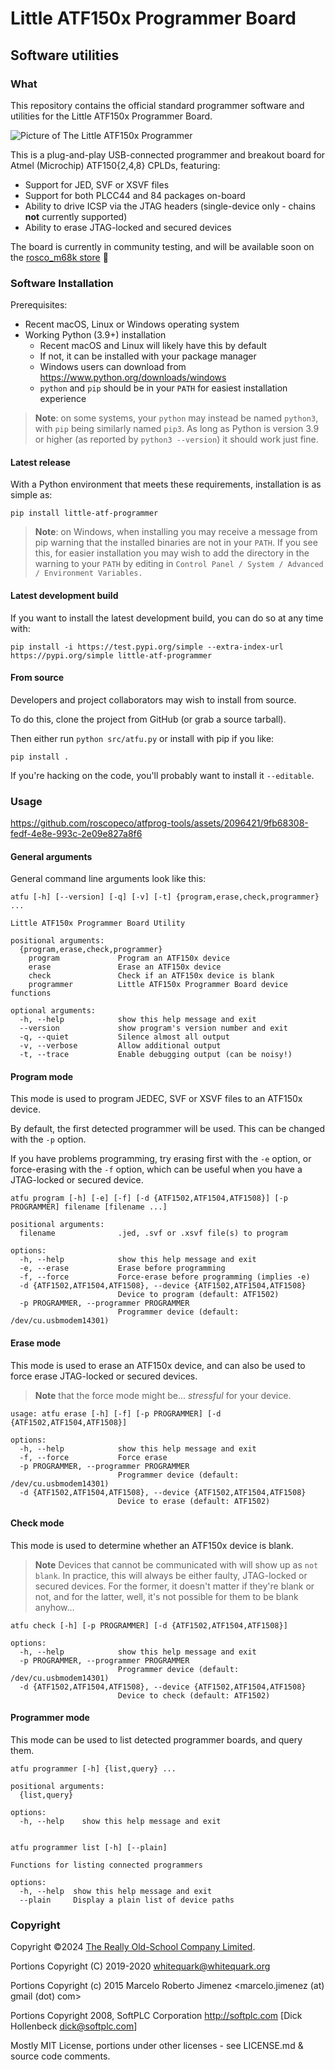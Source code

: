 # Little ATF150x Programmer Board
## Software utilities

### What

This repository contains the official standard programmer software and utilities 
for the Little ATF150x Programmer Board.

![Picture of The Little ATF150x Programmer](https://github.com/roscopeco/atfprog-tools/raw/main/images/board.jpeg)

This is a plug-and-play USB-connected programmer and breakout board for
Atmel (Microchip) ATF150{2,4,8} CPLDs, featuring:

* Support for JED, SVF or XSVF files
* Support for both PLCC44 and 84 packages on-board
* Ability to drive ICSP via the JTAG headers (single-device only - chains **not** currently supported)
* Ability to erase JTAG-locked and secured devices

The board is currently in community testing, and will be available soon 
on the [rosco_m68k store](https://store.rosco-m68k.com) 🥳

### Software Installation

Prerequisites:

* Recent macOS, Linux or Windows operating system
* Working Python (3.9+) installation
  * Recent macOS and Linux will likely have this by default
  * If not, it can be installed with your package manager
  * Windows users can download from https://www.python.org/downloads/windows
  * `python` and `pip` should be in your `PATH` for easiest installation experience

> **Note**: on some systems, your `python` may instead be named `python3`, with `pip`
> being similarly named `pip3`. As long as Python is version 3.9 or higher 
> (as reported by `python3 --version`) it should work just fine.

#### Latest release

With a Python environment that meets these requirements, installation
is as simple as:

```shell
pip install little-atf-programmer
```

> **Note**: on Windows, when installing you may receive a message from pip
> warning that the installed binaries are not in your `PATH`. If you see this,
> for easier installation you may wish to add the directory in the warning
> to your `PATH` by editing in
> `Control Panel / System / Advanced / Environment Variables.`

#### Latest development build

If you want to install the latest development build, you can do so at 
any time with:

```shell
pip install -i https://test.pypi.org/simple --extra-index-url https://pypi.org/simple little-atf-programmer
```

#### From source

Developers and project collaborators may wish to install from source. 

To do this, clone the project from GitHub (or grab a source tarball).

Then either run `python src/atfu.py` or install with pip if you like:

```shell
pip install .
```

If you're hacking on the code, you'll probably want to install it `--editable`.

### Usage


https://github.com/roscopeco/atfprog-tools/assets/2096421/9fb68308-fedf-4e8e-993c-2e09e827a8f6


#### General arguments

General command line arguments look like this:

```
atfu [-h] [--version] [-q] [-v] [-t] {program,erase,check,programmer} ...

Little ATF150x Programmer Board Utility

positional arguments:
  {program,erase,check,programmer}
    program             Program an ATF150x device
    erase               Erase an ATF150x device
    check               Check if an ATF150x device is blank
    programmer          Little ATF150x Programmer Board device functions

optional arguments:
  -h, --help            show this help message and exit
  --version             show program's version number and exit
  -q, --quiet           Silence almost all output
  -v, --verbose         Allow additional output
  -t, --trace           Enable debugging output (can be noisy!)
```

#### Program mode

This mode is used to program JEDEC, SVF or XSVF files to an ATF150x device.

By default, the first detected programmer will be used. This can be changed
with the `-p` option.

If you have problems programming, try erasing first with the `-e` option,
or force-erasing with the `-f` option, which can be useful when you have a
JTAG-locked or secured device.

```
atfu program [-h] [-e] [-f] [-d {ATF1502,ATF1504,ATF1508}] [-p PROGRAMMER] filename [filename ...]

positional arguments:
  filename              .jed, .svf or .xsvf file(s) to program

options:
  -h, --help            show this help message and exit
  -e, --erase           Erase before programming
  -f, --force           Force-erase before programming (implies -e)
  -d {ATF1502,ATF1504,ATF1508}, --device {ATF1502,ATF1504,ATF1508}
                        Device to program (default: ATF1502)
  -p PROGRAMMER, --programmer PROGRAMMER
                        Programmer device (default: /dev/cu.usbmodem14301)
```

#### Erase mode

This mode is used to erase an ATF150x device, and can also be used to 
force erase JTAG-locked or secured devices.

> **Note** that the force mode might be... _stressful_ for your device.

```
usage: atfu erase [-h] [-f] [-p PROGRAMMER] [-d {ATF1502,ATF1504,ATF1508}]

options:
  -h, --help            show this help message and exit
  -f, --force           Force erase
  -p PROGRAMMER, --programmer PROGRAMMER
                        Programmer device (default: /dev/cu.usbmodem14301)
  -d {ATF1502,ATF1504,ATF1508}, --device {ATF1502,ATF1504,ATF1508}
                        Device to erase (default: ATF1502)
```

#### Check mode

This mode is used to determine whether an ATF150x device is blank.

> **Note** Devices that cannot be communicated with will show up as `not blank`.
> In practice, this will always be either faulty, JTAG-locked or secured devices.
> For the former, it doesn't matter if they're blank or not, and for the latter,
> well, it's not possible for them to be blank anyhow...

```
atfu check [-h] [-p PROGRAMMER] [-d {ATF1502,ATF1504,ATF1508}]

options:
  -h, --help            show this help message and exit
  -p PROGRAMMER, --programmer PROGRAMMER
                        Programmer device (default: /dev/cu.usbmodem14301)
  -d {ATF1502,ATF1504,ATF1508}, --device {ATF1502,ATF1504,ATF1508}
                        Device to check (default: ATF1502)
```

#### Programmer mode

This mode can be used to list detected programmer boards, and query them.

```
atfu programmer [-h] {list,query} ...

positional arguments:
  {list,query}

options:
  -h, --help    show this help message and exit


atfu programmer list [-h] [--plain]

Functions for listing connected programmers

options:
  -h, --help  show this help message and exit
  --plain     Display a plain list of device paths
```

### Copyright

Copyright ©2024 [The Really Old-School Company Limited](https://rosco_m68k.com).

Portions Copyright (C) 2019-2020 whitequark@whitequark.org

Portions Copyright (c) 2015 Marcelo Roberto Jimenez <marcelo.jimenez (at) gmail (dot) com>

Portions Copyright 2008, SoftPLC Corporation  http://softplc.com [Dick Hollenbeck dick@softplc.com]

Mostly MIT License, portions under other licenses - see LICENSE.md & source code comments.


